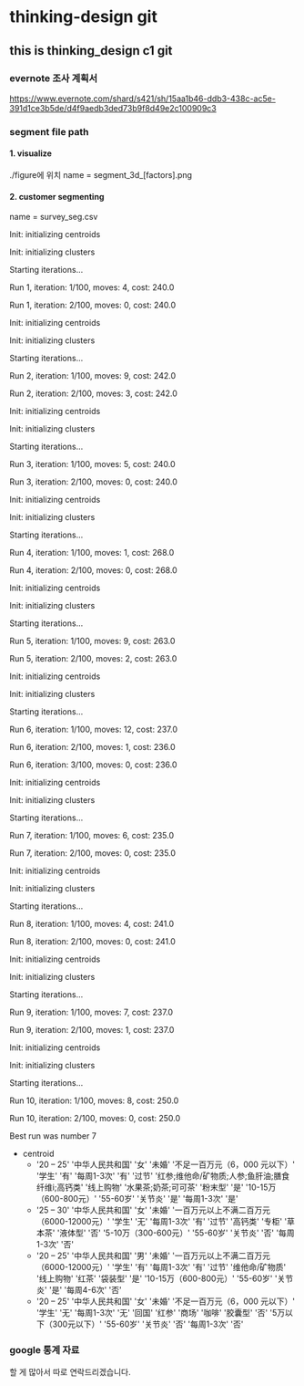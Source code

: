 # thinking-design git

## this is thinking_design c1 git

### evernote 조사 계획서
https://www.evernote.com/shard/s421/sh/15aa1b46-ddb3-438c-ac5e-391d1ce3b5de/d4f9aedb3ded73b9f8d49e2c100909c3

### segment file path

#### 1. visualize
./figure에 위치
name = segment_3d_[factors].png

#### 2. customer segmenting
name = survey_seg.csv

Init: initializing centroids

Init: initializing clusters

Starting iterations...

Run 1, iteration: 1/100, moves: 4, cost: 240.0

Run 1, iteration: 2/100, moves: 0, cost: 240.0

Init: initializing centroids

Init: initializing clusters

Starting iterations...

Run 2, iteration: 1/100, moves: 9, cost: 242.0

Run 2, iteration: 2/100, moves: 3, cost: 242.0

Init: initializing centroids

Init: initializing clusters

Starting iterations...

Run 3, iteration: 1/100, moves: 5, cost: 240.0

Run 3, iteration: 2/100, moves: 0, cost: 240.0

Init: initializing centroids

Init: initializing clusters

Starting iterations...

Run 4, iteration: 1/100, moves: 1, cost: 268.0

Run 4, iteration: 2/100, moves: 0, cost: 268.0

Init: initializing centroids

Init: initializing clusters

Starting iterations...

Run 5, iteration: 1/100, moves: 9, cost: 263.0

Run 5, iteration: 2/100, moves: 2, cost: 263.0

Init: initializing centroids

Init: initializing clusters

Starting iterations...

Run 6, iteration: 1/100, moves: 12, cost: 237.0

Run 6, iteration: 2/100, moves: 1, cost: 236.0

Run 6, iteration: 3/100, moves: 0, cost: 236.0

Init: initializing centroids

Init: initializing clusters

Starting iterations...

Run 7, iteration: 1/100, moves: 6, cost: 235.0

Run 7, iteration: 2/100, moves: 0, cost: 235.0

Init: initializing centroids

Init: initializing clusters

Starting iterations...

Run 8, iteration: 1/100, moves: 4, cost: 241.0

Run 8, iteration: 2/100, moves: 0, cost: 241.0

Init: initializing centroids

Init: initializing clusters

Starting iterations...

Run 9, iteration: 1/100, moves: 7, cost: 237.0

Run 9, iteration: 2/100, moves: 1, cost: 237.0

Init: initializing centroids

Init: initializing clusters

Starting iterations...

Run 10, iteration: 1/100, moves: 8, cost: 250.0

Run 10, iteration: 2/100, moves: 0, cost: 250.0

Best run was number 7



- centroid
     - '20 – 25' '中华人民共和国' '女' '未婚' '不足一百万元（6，000 元以下）' '学生' '有' '每周1-3次' '有'
          '过节' '红参;维他命/矿物质;人参;鱼肝油;膳食纤维i;高钙类' '线上购物' '水果茶;奶茶;可可茶' '粉末型' '是'
          '10-15万（600-800元）' '55-60岁' '关节炎' '是' '每周1-3次' '是'
     -  '25 – 30' '中华人民共和国' '女' '未婚' '一百万元以上不满二百万元（6000-12000元）' '学生' '无'
          '每周1-3次' '有' '过节' '高钙类' '专柜' '草本茶' '液体型' '否' '5-10万（300-600元）' '55-60岁'
          '关节炎' '否' '每周1-3次' '否'
     - '20 – 25' '中华人民共和国' '男' '未婚' '一百万元以上不满二百万元（6000-12000元）' '学生' '有'
          '每周1-3次' '有' '过节' '维他命/矿物质' '线上购物' '红茶' '袋装型' '是' '10-15万（600-800元）'
          '55-60岁' '关节炎' '是' '每周4-6次' '否'
     - '20 – 25' '中华人民共和国' '女' '未婚' '不足一百万元（6，000 元以下）' '学生' '无' '每周1-3次' '无'
          '回国' '红参' '商场' '咖啡' '胶囊型' '否' '5万以下（300元以下）' '55-60岁' '关节炎' '否' '每周1-3次'
          '否'

### google 통계 자료

할 게 많아서 따로 연락드리겠습니다.


